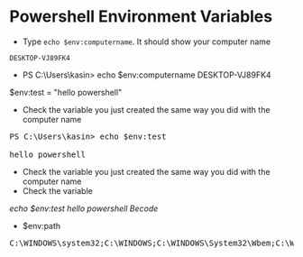 # Powershell Environment Variables

* Type `echo $env:computername`. It should show your computer name

`DESKTOP-VJ89FK4`

* PS C:\Users\kasin> echo $env:computername DESKTOP-VJ89FK4

$env:test = "hello powershell"

* Check the variable you just created the same way you did with the computer name

<pre class ="terminal">
PS C:\Users\kasin> echo $env:test

hello powershell
</pre>

* Check the variable you just created the same way you did with the computer name
* Check the variable

*echo $env:test hello powershell Becode*

* $env:path 
<pre class="terminal">
C:\WINDOWS\system32;C:\WINDOWS;C:\WINDOWS\System32\Wbem;C:\WINDOWS\System32\WindowsPowerShell\v1.0\;C:\WINDOWS\System32\OpenSSH\;C:\Program Files\Git\cmd;C:\Users\kasin\AppData\Local\Microsoft\WindowsApps;C:\Users\kasin\AppData\Local\GitHubDesktop\bin;C:\Users\kasin\AppData\Local\Programs\Microsoft VS Code\bin;
</pre>